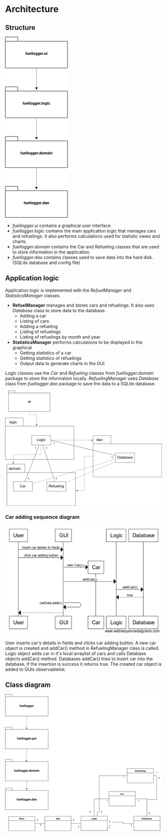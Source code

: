 # Architecture

## Structure
![package structure](packages.png)
* _fuellogger.ui_ contains a graphical user interface.
* _fuellogger.logic_ contains the main application logic that manages
cars and refuelings. It also performs calculations used for statistic
views and charts. 
* _fuellogger.domain_ contains the Car and Refueling classes that are
used to store information in the application.
* _fuellogger.dao_ contains classes used to save data into the hard
disk. (SQLite database and config file)

## Application logic
Application logic is implemented with the _RefuelManager_ and
_StatisticsManager_ classes. 
* __RefuelManager__ manages and stores cars and refuelings. It also
uses _Database_ class to store data to the database. 
	* Adding a car
	* Listing of cars
	* Adding a refueling
	* Listing of refuelings
	* Listing of refuelings by month and year
* __StatisticsManager__ performs calculations to be displayed in the
graphical 
	* Getting statistics of a car
	* Getting statistics of refuelings
	* Output data to generate charts in the GUI


Logic classes use the _Car_ and _Refueling_ classes from _fuellogger.domain_
package to store the information locally. _RefuelingManager_ uses 
_Database_ class from _fuellogger.dao_ package to save the data to a
SQLite database. 

![logic](logic.png)

### Car adding sequence diagram
![car adding sequence](caraddseq.png)

User inserts car's details in fields and clicks car adding button. 
A new car object is created and addCar() method in RefuelingManager
class is called. Logic object adds car in it's local arraylist of cars
and calls Database objects addCar() method. Databases addCar() tries to
insert car into the database, if the insertion is success it returns
true. The created car object is added to GUIs observablelist.

## Class diagram
![diagram](class%20diagram.png)
